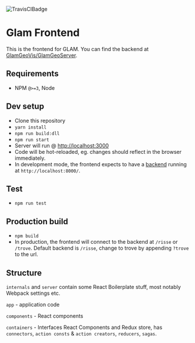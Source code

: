 ![TravisCIBadge](https://travis-ci.org/GlamGeoVis/GlamGeoMap.svg?branch=master)

# Glam Frontend
This is the frontend for GLAM. You can find the backend at [GlamGeoVis/GlamGeoServer](https://github.com/GlamGeoVis/GlamGeoServer).

## Requirements
* NPM `@>=3`, Node

## Dev setup
* Clone this repository
* `yarn install`
* `npm run build:dll`
* `npm run start`
* Server will run @ [http://localhost:3000](http://localhost:3000)
* Code will be hot-reloaded, eg. changes should reflect in the browser immediately.
* In development mode, the frontend expects to have a [backend](https://github.com/GlamGeoVis/GlamGeoServer) running at `http://localhost:8000/`.

## Test
* `npm run test`

## Production build
* `npm build`
* In production, the frontend will connect to the backend at `/risse` or `/trove`. Default backend is `/risse`, change to trove by appending `?trove` to the url.

## Structure
`internals` and `server` contain some React Boilerplate stuff, most notably Webpack settings etc.

`app` - application code

`components` - React components

`containers` - Interfaces React Components and Redux store, has `connectors`, `action consts` & `action creators`, `reducers`, `sagas`.
